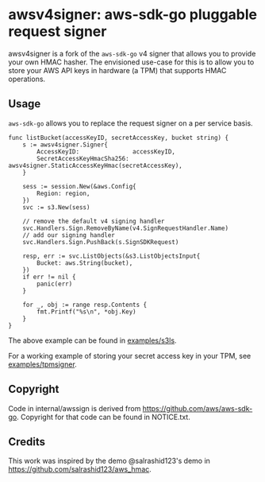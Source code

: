 # awsv4signer: aws-sdk-go pluggable request signer

awsv4signer is a fork of the `aws-sdk-go` v4 signer that allows you to provide your own HMAC hasher.
The envisioned use-case for this is to allow you to store your AWS API keys in hardware (a TPM) that
supports HMAC operations.

## Usage

`aws-sdk-go` allows you to replace the request signer on a per service basis.

```
func listBucket(accessKeyID, secretAccessKey, bucket string) {
	s := awsv4signer.Signer{
		AccessKeyID:               accessKeyID,
		SecretAccessKeyHmacSha256: awsv4signer.StaticAccessKeyHmac(secretAccessKey),
	}

	sess := session.New(&aws.Config{
		Region: region,
	})
	svc := s3.New(sess)

	// remove the default v4 signing handler
	svc.Handlers.Sign.RemoveByName(v4.SignRequestHandler.Name)
	// add our signing handler
	svc.Handlers.Sign.PushBack(s.SignSDKRequest)

	resp, err := svc.ListObjects(&s3.ListObjectsInput{
		Bucket: aws.String(bucket),
	})
	if err != nil {
		panic(err)
	}

	for _, obj := range resp.Contents {
		fmt.Printf("%s\n", *obj.Key)
	}
}
```

The above example can be found in [examples/s3ls](examples/s3ls).

For a working example of storing your secret access key in your TPM, see [examples/tpmsigner](examples/tpmsigner).

## Copyright

Code in internal/awssign is derived from https://github.com/aws/aws-sdk-go. Copyright for that code can be found in NOTICE.txt.

## Credits

This work was inspired by the demo @salrashid123's demo in https://github.com/salrashid123/aws_hmac.
